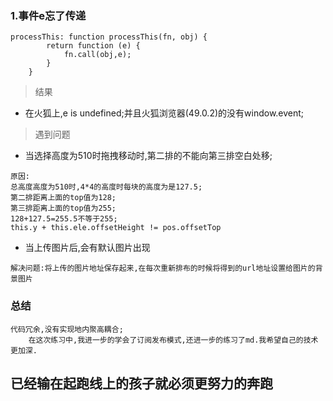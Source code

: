 ### 1.事件e忘了传递
```
processThis: function processThis(fn, obj) {
        return function (e) {
            fn.call(obj,e);
        }
    }
```
> 结果

- 在火狐上,e is undefined;并且火狐浏览器(49.0.2)的没有window.event;

> 遇到问题
- 当选择高度为510时拖拽移动时,第二排的不能向第三排空白处移;
```
原因:
总高度高度为510时,4*4的高度时每块的高度为是127.5;
第二排距离上面的top值为128;
第三排距离上面的top值为255;
128+127.5=255.5不等于255;
this.y + this.ele.offsetHeight != pos.offsetTop

```
- 当上传图片后,会有默认图片出现
```
解决问题:将上传的图片地址保存起来,在每次重新排布的时候将得到的url地址设置给图片的背景图片
```
### 总结
```
代码冗余,没有实现地内聚高耦合;
    在这次练习中,我进一步的学会了订阅发布模式,还进一步的练习了md.我希望自己的技术更加深.
```

已经输在起跑线上的孩子就必须更努力的奔跑
--
